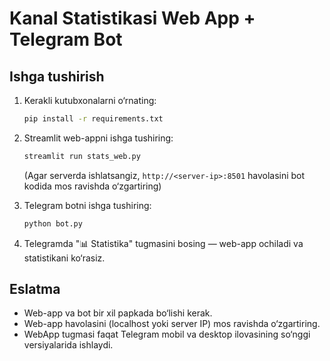 # Kanal Statistikasi Web App + Telegram Bot

## Ishga tushirish

1. Kerakli kutubxonalarni o‘rnating:
   ```bash
   pip install -r requirements.txt
   ```

2. Streamlit web-appni ishga tushiring:
   ```bash
   streamlit run stats_web.py
   ```
   (Agar serverda ishlatsangiz, `http://<server-ip>:8501` havolasini bot kodida mos ravishda o‘zgartiring)

3. Telegram botni ishga tushiring:
   ```bash
   python bot.py
   ```

4. Telegramda "📊 Statistika" tugmasini bosing — web-app ochiladi va statistikani ko‘rasiz.

## Eslatma
- Web-app va bot bir xil papkada bo‘lishi kerak.
- Web-app havolasini (localhost yoki server IP) mos ravishda o‘zgartiring.
- WebApp tugmasi faqat Telegram mobil va desktop ilovasining so‘nggi versiyalarida ishlaydi. 